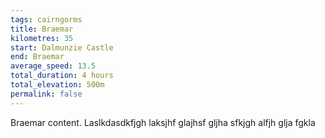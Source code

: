 ```yaml
---
tags: cairngorms
title: Braemar
kilometres: 35
start: Dalmunzie Castle
end: Braemar
average_speed: 13.5
total_duration: 4 hours
total_elevation: 500m
permalink: false
---
```


Braemar content. Laslkdasdkfjgh laksjhf glajhsf gljha sfkjgh alfjh glja fgkla
